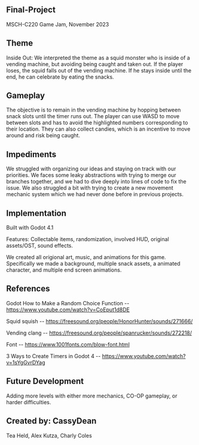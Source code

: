 ## Final-Project
MSCH-C220 Game Jam, November 2023

## Theme
Inside Out: We interpreted the theme as a squid monster who is inside of a vending machine, but avoiding being caught and taken out. If the player loses, the squid falls out of the vending machine. If he stays inside until the end, he can celebrate by eating the snacks. 
		
## Gameplay
The objective is to remain in the vending machine by hopping between snack slots until the timer runs out. The player can use WASD to move between slots and has to avoid the highlighted numbers corresponding to their location. They can also collect candies, which is an incentive to move around and risk being caught. 

## Impediments
We struggled with organizing our ideas and staying on track with our priorities. We faces some leaky abstractions with trying to merge our branches together, and we had to dive deeply into lines of code to fix the issue. We also struggled a bit with trying to create a new movement mechanic system which we had never done before in previous projects.

## Implementation
Built with Godot 4.1

Features: Collectable items, randomization, involved HUD, original assets/OST, sound effects.

We created all origional art, music, and animations for this game. Specifically we made a background, multiple snack assets, a animated character, and multiple end screen animations. 

## References
Godot How to Make a Random Choice Function -- https://www.youtube.com/watch?v=CoEput1d8DE

Squid squish -- https://freesound.org/people/HonorHunter/sounds/271666/

Vending clang -- https://freesound.org/people/spanrucker/sounds/272218/

Font -- https://www.1001fonts.com/blow-font.html

3 Ways to Create Timers in Godot 4 -- https://www.youtube.com/watch?v=1sYgGvrDYag

## Future Development
Adding more levels with either more mechanics, CO-OP gameplay, or harder difficulties.

## Created by: CassyDean
Tea Held, Alex Kutza, Charly Coles
